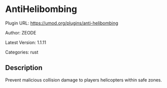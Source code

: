 # AntiHelibombing

Plugin URL: https://umod.org/plugins/anti-helibombing

Author: ZEODE

Latest Version: 1.1.11

Categories: rust

## Description

Prevent malicious collision damage to players helicopters within safe zones.
